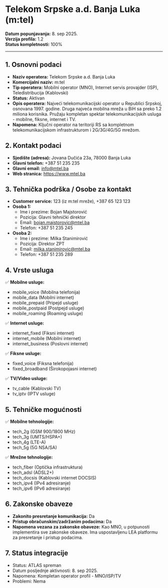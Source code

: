 # Telekom Srpske a.d. Banja Luka (m:tel)

**Datum popunjavanja:** 8. sep 2025.  
**Verzija profila:** 1.2  
**Status kompletnosti:** 100%

---

## 1. Osnovni podaci

- **Naziv operatera:** Telekom Srpske a.d. Banja Luka
- **Komercijalni naziv:** m:tel
- **Tip operatera:** Mobilni operator (MNO), Internet servis provajder (ISP), Teledistribucija (Kablovski)
- **Status:** Aktivan
- **Opis operatera:** Najveći telekomunikacijski operator u Republici Srpskoj, osnovana 1997. godine. Druga najveća mobilna mreža u BiH sa preko 1.2 miliona korisnika. Pružaju kompletan spektar telekomunikacijskih usluga - mobilne, fiksne, internet i TV.
- **Napomena:** Ključni operator na teritoriji RS sa kompletnom telekomunikacijskom infrastrukturom i 2G/3G/4G/5G mrežom.

## 2. Kontakt podaci

- **Sjedište (adresa):** Jovana Dučića 23a, 78000 Banja Luka
- **Glavni telefon:** +387 51 235 235
- **Glavni email:** info@mtel.ba
- **Web stranica:** https://www.mtel.ba

## 3. Tehnička podrška / Osobe za kontakt

- **Customer service:** 123 (iz m:tel mreže), +387 65 123 123
- **Osoba 1:**
  - Ime i prezime: Bojan Majstorović
  - Pozicija: Glavni tehnički direktor
  - Email: bojan.majstorovic@mtel.ba
  - Telefon: +387 51 235 245
- **Osoba 2:**
  - Ime i prezime: Milka Stanimirović
  - Pozicija: Direktor ZPT
  - Email: milka.stanimirovic@mtel.ba
  - Telefon: +387 51 235 289

## 4. Vrste usluga

✅ **Mobilne usluge:**
- mobile_voice (Mobilna telefonija)
- mobile_data (Mobilni internet)
- mobile_prepaid (Pripejd usluge)
- mobile_postpaid (Postpejd usluge)
- mobile_roaming (Roaming usluge)

✅ **Internet usluge:**
- internet_fixed (Fiksni internet)
- internet_mobile (Mobilni internet)
- internet_business (Poslovni internet)

✅ **Fiksne usluge:**
- fixed_voice (Fiksna telefonija)
- fixed_broadband (Širokopojasni internet)

✅ **TV/Video usluge:**
- tv_cable (Kablovski TV)
- tv_iptv (IPTV usluge)

## 5. Tehničke mogućnosti

✅ **Mobilne tehnologije:**
- tech_2g (GSM 900/1800 MHz)
- tech_3g (UMTS/HSPA+)
- tech_4g (LTE-A)
- tech_5g (5G NSA/SA)

✅ **Mrežne tehnologije:**
- tech_fiber (Optička infrastruktura)
- tech_adsl (ADSL2+)
- tech_docsis (Kablovski internet DOCSIS)
- tech_ipv4 (IPv4 adresiranje)
- tech_ipv6 (IPv6 adresiranje)

## 6. Zakonske obaveze

- **Zakonito presretanje komunikacija:** Da
- **Pristup obračunskim/zadržanim podacima:** Da
- **Napomena vezana za zakonske obaveze:** Kao MNO, u potpunosti implementira sve zakonske obaveze. Ima uspostavljenu LEA platformu za presretanje i pristup podacima.

## 7. Status integracije

- Status: ATLAS spreman
- Datum posljednje aktivnosti: 8. sep 2025.
- Napomena: Kompletan operator profil - MNO/ISP/TV
- Problemi: Nema
